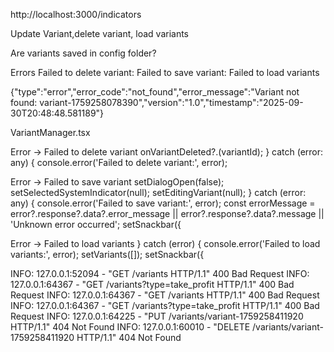 http://localhost:3000/indicators

Update Variant,delete variant, load variants

Are variants saved in config folder?

Errors 
Failed to delete variant:
Failed to save variant: 
Failed to load variants

{"type":"error","error_code":"not_found","error_message":"Variant not found: variant-1759258078390","version":"1.0","timestamp":"2025-09-30T20:48:48.581189"}

VariantManager.tsx


Error -> Failed to delete variant
      onVariantDeleted?.(variantId);
    } catch (error: any) {
      console.error('Failed to delete variant:', error);

 
Error -> Failed to save variant
      setDialogOpen(false);
      setSelectedSystemIndicator(null);
      setEditingVariant(null);
    } catch (error: any) {
      console.error('Failed to save variant:', error);
      const errorMessage = error?.response?.data?.error_message ||
                          error?.response?.data?.message ||
                          'Unknown error occurred';
      setSnackbar({


Error -> Failed to load variants
    } catch (error) {
      console.error('Failed to load variants:', error);
      setVariants([]);
      setSnackbar({



INFO:     127.0.0.1:52094 - "GET /variants HTTP/1.1" 400 Bad Request
INFO:     127.0.0.1:64367 - "GET /variants?type=take_profit HTTP/1.1" 400 Bad Request
INFO:     127.0.0.1:64367 - "GET /variants HTTP/1.1" 400 Bad Request
INFO:     127.0.0.1:64367 - "GET /variants?type=take_profit HTTP/1.1" 400 Bad Request
INFO:     127.0.0.1:64225 - "PUT /variants/variant-1759258411920 HTTP/1.1" 404 Not Found
INFO:     127.0.0.1:60010 - "DELETE /variants/variant-1759258411920 HTTP/1.1" 404 Not Found